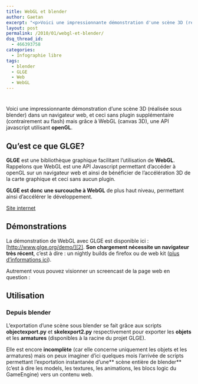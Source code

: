 ```yaml
---
title: WebGL et blender
author: Gaetan
excerpt: "<p>Voici une impressionnante démonstration d'une scène 3D (réalisée sous blender) dans un navigateur web, et ceci sans plugin supplémentaire (contrairement au flash) mais grâce à WebGL (canvas 3D), une API javascript utilisant <strong>openGL</strong>.</p>"
layout: post
permalink: /2010/01/webgl-et-blender/
dsq_thread_id:
  - 466393758
categories:
  - Infographie libre
tags:
  - blender
  - GLGE
  - Web
  - WebGL
---
```

# 

Voici une impressionnante démonstration d’une scène 3D (réalisée sous blender) dans un navigateur web, et ceci sans plugin supplémentaire (contrairement au flash) mais grâce à WebGL (canvas 3D), une API javascript utilisant **openGL**.



## Qu’est ce que GLGE?

**GLGE** est une bibliothèque graphique facilitant l’utilisation de **WebGL**. Rappelons que WebGL est une API Javascript permettant d’accéder à openGL sur un navigateur web et ainsi de bénéficier de l’accélération 3D de la carte graphique et ceci sans aucun plugin.

**GLGE est donc une surcouche à WebGL** de plus haut niveau, permettant ainsi d’accélérer le développement.

[Site internet][1]

 [1]: http://www.glge.org

## Démonstrations

La démonstration de WebGL avec GLGE est disponible ici : [http://www.glge.org/demo/][2]. **Son chargement nécessite un navigateur très récent**, c’est à dire : un nightly builds de firefox ou de web kit ([plus d’informations ici][3]).

 [2]: http://www.glge.org/demo/ "http://www.glge.org/demo/"
 [3]: http://www.glge.org/getting-webgl/

Autrement vous pouvez visionner un screencast de la page web en question :

## Utilisation

### Depuis blender

L’exportation d’une scène sous blender se fait grâce aux scripts **objectexport.py** et **skelexport2.py** respectivement pour exporter les **objets** et les **armatures** (disponibles à la racine du projet GLGE).

Elle est encore **incomplète** (car elle concerne uniquement les objets et les armatures) mais on peux imaginer d’ici quelques mois l’arrivée de scripts permettant l’exportation instantanée d’une** scène entière de blender** (c’est à dire les models, les textures, les animations, les blocs logic du GameEngine) vers un contenu web.